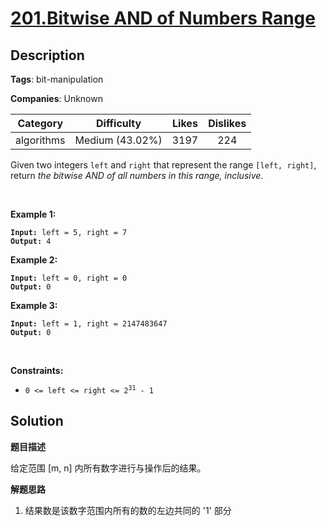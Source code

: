 # [201.Bitwise AND of Numbers Range](https://leetcode.com/problems/bitwise-and-of-numbers-range/description/)

## Description

**Tags**: bit-manipulation

**Companies**: Unknown

| Category | Difficulty | Likes | Dislikes |
| :------: | :--------: | :---: | :------: |
| algorithms | Medium (43.02%) | 3197 | 224 |

<p>Given two integers <code>left</code> and <code>right</code> that represent the range <code>[left, right]</code>, return <em>the bitwise AND of all numbers in this range, inclusive</em>.</p>
<p>&nbsp;</p>
<p><strong class="example">Example 1:</strong></p>
<pre><code><strong>Input:</strong> left = 5, right = 7
<strong>Output:</strong> 4</code></pre>
<p><strong class="example">Example 2:</strong></p>
<pre><code><strong>Input:</strong> left = 0, right = 0
<strong>Output:</strong> 0</code></pre>
<p><strong class="example">Example 3:</strong></p>
<pre><code><strong>Input:</strong> left = 1, right = 2147483647
<strong>Output:</strong> 0</code></pre>
<p>&nbsp;</p>
<p><strong>Constraints:</strong></p>
<ul>
  <li><code>0 &lt;= left &lt;= right &lt;= 2<sup>31</sup> - 1</code></li>
</ul>

## Solution

**题目描述**

给定范围 [m, n] 内所有数字进行与操作后的结果。

**解题思路**

1. 结果数是该数字范围内所有的数的左边共同的 '1' 部分

